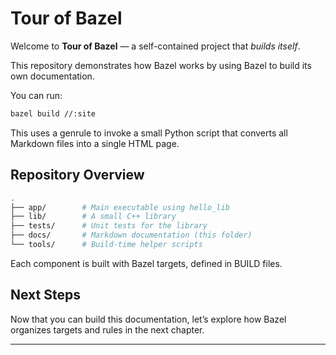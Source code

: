 # Tour of Bazel

Welcome to **Tour of Bazel** — a self-contained project that *builds itself*.

This repository demonstrates how Bazel works by using Bazel to build its own documentation.

You can run:

```bash
bazel build //:site
```
This uses a genrule to invoke a small Python script that converts all Markdown files into a single HTML page.
## Repository Overview
```bash
.
├── app/        # Main executable using hello_lib
├── lib/        # A small C++ library
├── tests/      # Unit tests for the library
├── docs/       # Markdown documentation (this folder)
└── tools/      # Build-time helper scripts
```
Each component is built with Bazel targets, defined in BUILD files.
## Next Steps
Now that you can build this documentation, let’s explore how Bazel organizes targets and rules in the next chapter.

---
